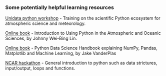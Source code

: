 ### Some potentially helpful learning resources

[Unidata python workshop](https://unidata.github.io/python-training/workshop/workshop-intro/) - Training on the scientific Python ecosystem for atmospheric science and meteorology.

[Online book](https://www.johnny-lin.com/pyintro/) - Introduction to Using Python in the Atmospheric and Oceanic Sciences, by Johnny Wei-Bing Lin.

[Online book](https://jakevdp.github.io/PythonDataScienceHandbook/index.html) - Python Data Science Handbook explaining NumPy, Pandas, Matplotlib and Machine Learning, by Jake VanderPlas

[NCAR hackathon](https://ncar-hackathons.github.io/python-general/intro) - General introduction to python such as data strictures, input/output, loops and functions.
